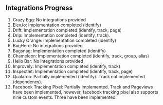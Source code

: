 Integrations Progress
--------------------------------------------

1. Crazy Egg: No integrations provided
2. Elev.io: Implementation completed (identify)
3. Drift: Implementation completed (identify, track, page)
4. Drip: Implementation completed (identify, track).
5. Lucky Orange: Implementation completed (identify)
6. BugHerd: No integrations provided
7. Bugsnag: Implementation completed (identify)
8. Chameleon: Implementation completed (identify, track, group, alias)
9. Hello Bar: No integrations provided
10. Improvely: Implementation completed (identify, track)
11. Inspectlet: Implementation completed (identify, track, page)
12. Qualaroo: Partially implemented (identify). Track not implemented (dependency).
13. Facebook Tracking Pixel: Partially implemented. Track and Pageviews have been implemented, however, facebook tracking pixel also supports nine custom events. Three have been implemented.
